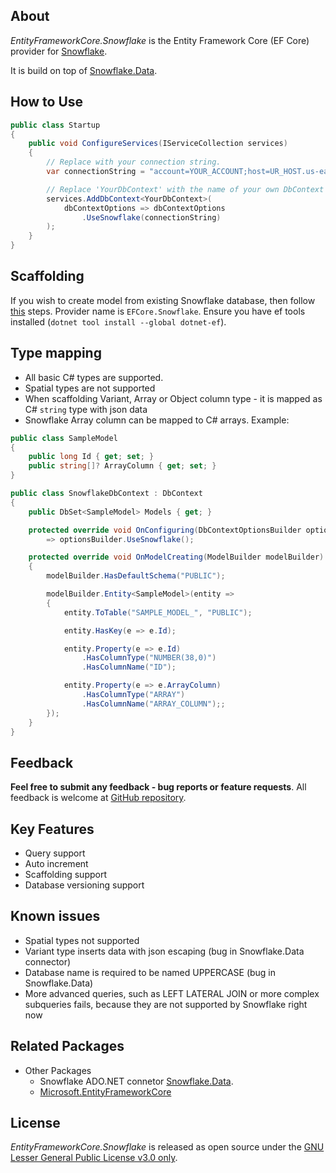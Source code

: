 ## About

_EntityFrameworkCore.Snowflake_ is the Entity Framework Core (EF Core) provider for [Snowflake](https://www.snowflake.com).

It is build on top of [Snowflake.Data](https://github.com/snowflakedb/snowflake-connector-net).

## How to Use

```csharp
public class Startup
{
    public void ConfigureServices(IServiceCollection services)
    {
        // Replace with your connection string.
        var connectionString = "account=YOUR_ACCOUNT;host=UR_HOST.us-east-1.snowflakecomputing.com;user=UR_USER;password=UR_PASSWORD;db=TESTDB;schema=PUBLIC;warehouse=UR_WAREHOUSE";

        // Replace 'YourDbContext' with the name of your own DbContext derived class.
        services.AddDbContext<YourDbContext>(
            dbContextOptions => dbContextOptions
                .UseSnowflake(connectionString)
        );
    }
}
```

## Scaffolding

If you wish to create model from existing Snowflake database, then follow [this](https://learn.microsoft.com/en-us/ef/core/cli/dotnet#dotnet-ef-dbcontext-scaffold) steps. Provider name is `EFCore.Snowflake`.  Ensure you have ef tools installed (`dotnet tool install --global dotnet-ef`).

## Type mapping

- All basic C# types are supported.
- Spatial types are not supported
- When scaffolding Variant, Array or Object column type - it is mapped as C# `string` type with json data
- Snowflake Array column can be mapped to C# arrays. Example:
```csharp
public class SampleModel
{
    public long Id { get; set; }
    public string[]? ArrayColumn { get; set; }
}

public class SnowflakeDbContext : DbContext
{
    public DbSet<SampleModel> Models { get; }

    protected override void OnConfiguring(DbContextOptionsBuilder optionsBuilder)
        => optionsBuilder.UseSnowflake();

    protected override void OnModelCreating(ModelBuilder modelBuilder)
    {
        modelBuilder.HasDefaultSchema("PUBLIC");

        modelBuilder.Entity<SampleModel>(entity =>
        {
            entity.ToTable("SAMPLE_MODEL_", "PUBLIC");

            entity.HasKey(e => e.Id);

            entity.Property(e => e.Id)
                .HasColumnType("NUMBER(38,0)")
                .HasColumnName("ID");

            entity.Property(e => e.ArrayColumn)
                .HasColumnType("ARRAY")
                .HasColumnName("ARRAY_COLUMN");;
        });
    }
}
```


## Feedback

**Feel free to submit any feedback - bug reports or feature requests**. All feedback is welcome at [GitHub repository](https://github.com/Sielnix/EFCore.Snowflake).


## Key Features

* Query support
* Auto increment
* Scaffolding support
* Database versioning support

## Known issues

* Spatial types not supported
* Variant type inserts data with json escaping (bug in Snowflake.Data connector)
* Database name is required to be named UPPERCASE (bug in Snowflake.Data)
* More advanced queries, such as LEFT LATERAL JOIN or more complex subqueries fails, because they are not supported by Snowflake right now

## Related Packages

* Other Packages
  * Snowflake ADO.NET connetor [Snowflake.Data](https://github.com/snowflakedb/snowflake-connector-net).
  * [Microsoft.EntityFrameworkCore](https://www.nuget.org/packages/Microsoft.EntityFrameworkCore)

## License

_EntityFrameworkCore.Snowflake_ is released as open source under the [GNU Lesser General Public License v3.0 only](https://github.com/Sielnix/EFCore.Snowflake/blob/main/LICENSE).

